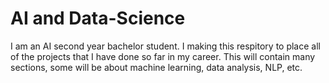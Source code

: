 # AI and Data-Science
I am an AI second year bachelor student. I making this respitory to place all of the projects that I have done so far in my career. 
This will contain many sections, some will be about machine learning, data analysis, NLP, etc.
